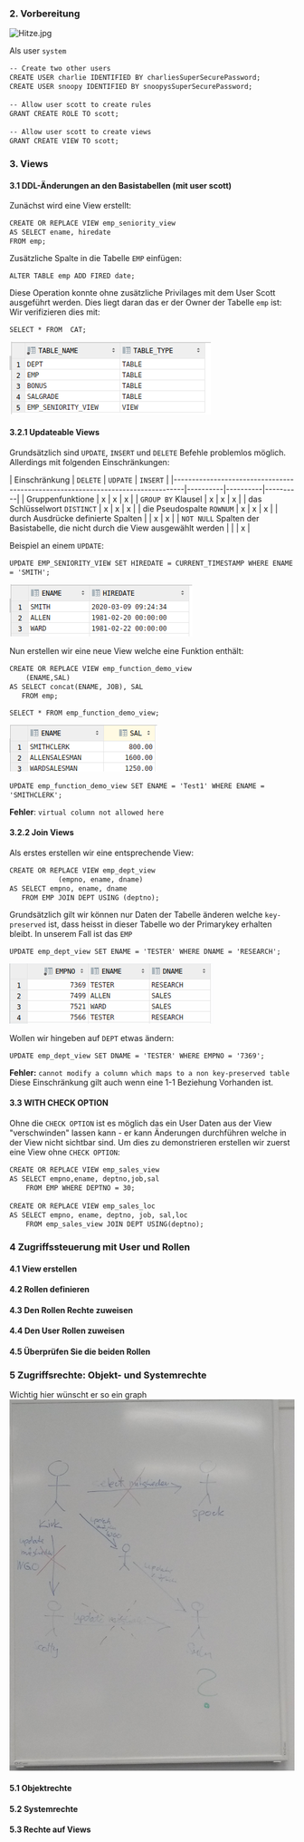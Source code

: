 ### 2. Vorbereitung

![Hitze.jpg](/index.php/core/preview?fileId=247&x=1024&y=1024&a=true#mimetype=image%2Fjpeg&hasPreview=true&fileId=247)

Als user `system`

```
-- Create two other users
CREATE USER charlie IDENTIFIED BY charliesSuperSecurePassword;
CREATE USER snoopy IDENTIFIED BY snoopysSuperSecurePassword;

-- Allow user scott to create rules
GRANT CREATE ROLE TO scott;

-- Allow user scott to create views
GRANT CREATE VIEW TO scott;
```

### 3. Views

#### 3.1 DDL-Änderungen an den Basistabellen (mit user scott)

Zunächst wird eine View erstellt:

```
CREATE OR REPLACE VIEW emp_seniority_view
AS SELECT ename, hiredate
FROM emp;
```

Zusätzliche Spalte in die Tabelle `EMP` einfügen:

```
ALTER TABLE emp ADD FIRED date;
```

Diese Operation konnte ohne zusätzliche Privilages mit dem User Scott ausgeführt werden. Dies liegt daran das er der Owner der Tabelle `emp` ist: Wir verifizieren dies mit:

```
SELECT * FROM  CAT;
```

![](img/f8a44ea2.png)

#### 3.2.1 Updateable Views

Grundsätzlich sind `UPDATE`, `INSERT` und `DELETE` Befehle problemlos möglich. Allerdings mit folgenden Einschränkungen:

| Einschränkung | `DELETE` | `UDPATE` | `INSERT` | |---------------------------------------------------------------------------------|----------|----------|----------| | Gruppenfunktione | x | x | x | | `GROUP BY` Klausel | x | x | x | | das Schlüsselwort `DISTINCT` | x | x | x | | die Pseudospalte `ROWNUM` | x | x | x | | durch Ausdrücke definierte Spalten | | x | x | | `NOT NULL` Spalten der Basistabelle, die nicht durch die View ausgewählt werden | | | x |

Beispiel an einem `UPDATE`:

```
UPDATE EMP_SENIORITY_VIEW SET HIREDATE = CURRENT_TIMESTAMP WHERE ENAME = 'SMITH';
```

![](img/5440c20c.png)

Nun erstellen wir eine neue View welche eine Funktion enthält:

```
CREATE OR REPLACE VIEW emp_function_demo_view
    (ENAME,SAL)
AS SELECT concat(ENAME, JOB), SAL
   FROM emp;
```

```
SELECT * FROM emp_function_demo_view;
```

![](img/0c638108.png)

```
UPDATE emp_function_demo_view SET ENAME = 'Test1' WHERE ENAME = 'SMITHCLERK';
```

**Fehler**: `virtual column not allowed here`

#### 3.2.2 Join Views

Als erstes erstellen wir eine entsprechende View:

```
CREATE OR REPLACE VIEW emp_dept_view
            (empno, ename, dname)
AS SELECT empno, ename, dname
   FROM EMP JOIN DEPT USING (deptno);
```

Grundsätzlich gilt wir können nur Daten der Tabelle änderen welche `key-preserved` ist, dass heisst in dieser Tabelle wo der Primarykey erhalten bleibt. In unserem Fall ist das `EMP`

```
UPDATE emp_dept_view SET ENAME = 'TESTER' WHERE DNAME = 'RESEARCH';
```

![](img/bb99f197.png)

Wollen wir hingeben auf `DEPT` etwas ändern:

```
UPDATE emp_dept_view SET DNAME = 'TESTER' WHERE EMPNO = '7369';
```

**Fehler:** `cannot modify a column which maps to a non key-preserved table` Diese Einschränkung gilt auch wenn eine 1-1 Beziehung Vorhanden ist.

#### 3.3 WITH CHECK OPTION

Ohne die `CHECK OPTION` ist es möglich das ein User Daten aus der View "verschwinden" lassen kann - er kann Änderungen durchführen welche in der View nicht sichtbar sind. Um dies zu demonstrieren erstellen wir zuerst eine View ohne `CHECK OPTION`:

```
CREATE OR REPLACE VIEW emp_sales_view
AS SELECT empno,ename, deptno,job,sal
    FROM EMP WHERE DEPTNO = 30;

CREATE OR REPLACE VIEW emp_sales_loc
AS SELECT empno, ename, deptno, job, sal,loc
    FROM emp_sales_view JOIN DEPT USING(deptno);
```

### 4 Zugriffssteuerung mit User und Rollen

#### 4.1 View erstellen

#### 4.2 Rollen definieren

#### 4.3 Den Rollen Rechte zuweisen

#### 4.4 Den User Rollen zuweisen

#### 4.5 Überprüfen Sie die beiden Rollen

### 5 Zugriffsrechte: Objekt- und Systemrechte

Wichtig hier wünscht er so ein graph ![](img/graph_example.jpg)

#### 5.1 Objektrechte

#### 5.2 Systemrechte

#### 5.3 Rechte auf Views